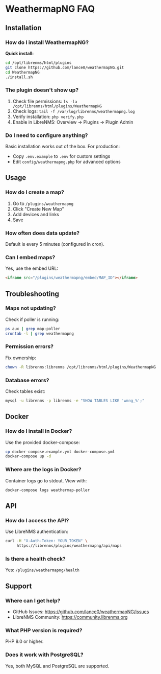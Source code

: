 # WeathermapNG FAQ

## Installation

### How do I install WeathermapNG?

**Quick install:**
```bash
cd /opt/librenms/html/plugins
git clone https://github.com/lance0/weathermapNG.git
cd WeathermapNG
./install.sh
```

### The plugin doesn't show up?

1. Check file permissions: `ls -la /opt/librenms/html/plugins/WeathermapNG`
2. Check logs: `tail -f /var/log/librenms/weathermapng.log`
3. Verify installation: `php verify.php`
4. Enable in LibreNMS: Overview → Plugins → Plugin Admin

### Do I need to configure anything?

Basic installation works out of the box. For production:
- Copy `.env.example` to `.env` for custom settings
- Edit `config/weathermapng.php` for advanced options

## Usage

### How do I create a map?

1. Go to `/plugins/weathermapng`
2. Click "Create New Map"
3. Add devices and links
4. Save

### How often does data update?

Default is every 5 minutes (configured in cron).

### Can I embed maps?

Yes, use the embed URL:
```html
<iframe src="/plugins/weathermapng/embed/MAP_ID"></iframe>
```

## Troubleshooting

### Maps not updating?

Check if poller is running:
```bash
ps aux | grep map-poller
crontab -l | grep weathermapng
```

### Permission errors?

Fix ownership:
```bash
chown -R librenms:librenms /opt/librenms/html/plugins/WeathermapNG
```

### Database errors?

Check tables exist:
```bash
mysql -u librenms -p librenms -e "SHOW TABLES LIKE 'wmng_%';"
```

## Docker

### How do I install in Docker?

Use the provided docker-compose:
```bash
cp docker-compose.example.yml docker-compose.yml
docker-compose up -d
```

### Where are the logs in Docker?

Container logs go to stdout. View with:
```bash
docker-compose logs weathermap-poller
```

## API

### How do I access the API?

Use LibreNMS authentication:
```bash
curl -H "X-Auth-Token: YOUR_TOKEN" \
     https://librenms/plugins/weathermapng/api/maps
```

### Is there a health check?

Yes: `/plugins/weathermapng/health`

## Support

### Where can I get help?

- GitHub Issues: https://github.com/lance0/weathermapNG/issues
- LibreNMS Community: https://community.librenms.org

### What PHP version is required?

PHP 8.0 or higher.

### Does it work with PostgreSQL?

Yes, both MySQL and PostgreSQL are supported.
